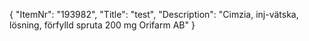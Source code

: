 {
  "ItemNr": "193982",
  "Title": "test",
  "Description": "Cimzia, inj-vätska, lösning, förfylld spruta 200 mg Orifarm AB"
}
